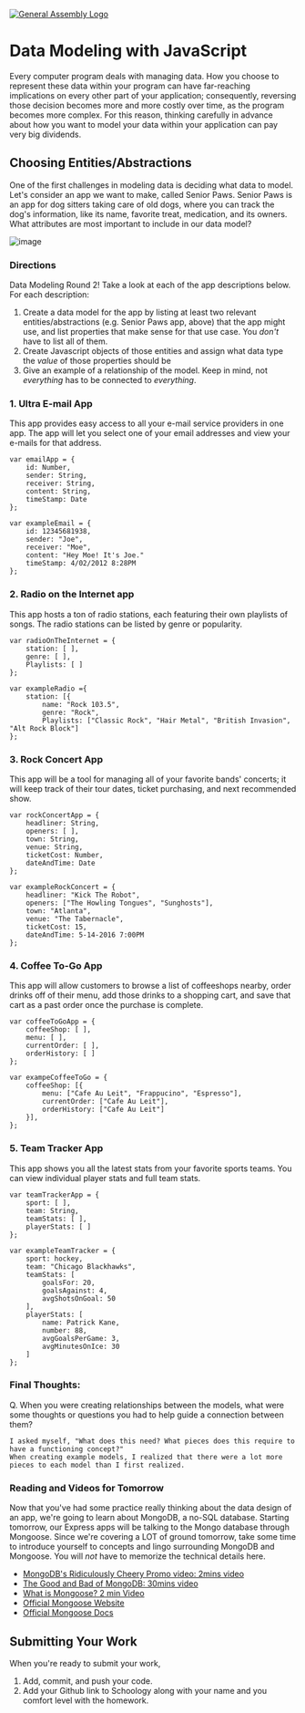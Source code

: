[![General Assembly Logo](https://camo.githubusercontent.com/1a91b05b8f4d44b5bbfb83abac2b0996d8e26c92/687474703a2f2f692e696d6775722e636f6d2f6b6538555354712e706e67)](https://generalassemb.ly/education/web-development-immersive)

# Data Modeling with JavaScript

Every computer program deals with managing data. How you choose to represent
these data within your program can have far-reaching implications on every other
part of your application; consequently, reversing those decision becomes more
and more costly over time, as the program becomes more complex. For this reason,
thinking carefully in advance about how you want to model your data within your
application can pay very big dividends.

## Choosing Entities/Abstractions

One of the first challenges in modeling data is deciding what data to model.
Let's consider an app we want to make, called Senior Paws. Senior Paws is an app for dog sitters taking care of old dogs, where you can track the dog's information, like its name, favorite treat, medication, and its owners. What attributes are most important to include in our data model?

![image](data_modeling.png)


### Directions

Data Modeling Round 2! Take a look at each of the app descriptions below. For each description:
  1. Create a data model for the app by listing at least two relevant
entities/abstractions (e.g. Senior Paws app, above) that the app might use, and list properties that make sense for that use case. You *don't* have to list all of them.
  1. Create Javascript objects of those entities and assign what data type the _value_ of those properties should be
  1. Give an example of a relationship of the model. Keep in mind, not _everything_ has to be connected to _everything_.

### 1. Ultra E-mail App

This app provides easy access to all your e-mail service providers in one app. The app will let you select one of your email addresses and view your e-mails for that address.

```
var emailApp = {
	id: Number,
	sender: String,
	receiver: String,
	content: String,
	timeStamp: Date
};

var exampleEmail = {
	id: 12345681938,
	sender: "Joe",
	receiver: "Moe",
	content: "Hey Moe! It's Joe."
	timeStamp: 4/02/2012 8:28PM
};
```

### 2. Radio on the Internet app

This app hosts a ton of radio stations, each featuring their own playlists of songs. The radio stations can be listed by genre or popularity.


```
var radioOnTheInternet = {
	station: [ ],
	genre: [ ],
	Playlists: [ ]
};

var exampleRadio ={
	station: [{
		name: "Rock 103.5",
		genre: "Rock",
		Playlists: ["Classic Rock", "Hair Metal", "British Invasion", "Alt Rock Block"]
};
```

### 3. Rock Concert App

This app will be a tool for managing all of your favorite bands' concerts; it will keep track of their tour dates, ticket purchasing, and next recommended show.

```
var rockConcertApp = {
	headliner: String,
	openers: [ ],
	town: String,
	venue: String,
	ticketCost: Number,
	dateAndTime: Date
};

var exampleRockConcert = {
	headliner: "Kick The Robot",
	openers: ["The Howling Tongues", "Sunghosts"],
	town: "Atlanta",
	venue: "The Tabernacle",
	ticketCost: 15,
	dateAndTime: 5-14-2016 7:00PM
};
```

### 4. Coffee To-Go App

This app will allow customers to browse a list of coffeeshops nearby, order drinks off of their menu, add those drinks to a shopping cart, and save that cart as a past order once the purchase is complete.

```
var coffeeToGoApp = {
	coffeeShop: [ ],
	menu: [ ],
	currentOrder: [ ],
	orderHistory: [ ]	
};

var exampeCoffeeToGo = {
	coffeeShop: [{
		menu: ["Cafe Au Leit", "Frappucino", "Espresso"],
		currentOrder: ["Cafe Au Leit"],
		orderHistory: ["Cafe Au Leit"]
	}],
};
```

### 5. Team Tracker App

This app shows you all the latest stats from your favorite sports teams. You can view individual player stats and full team stats.

```
var teamTrackerApp = {
	sport: [ ],
	team: String,
	teamStats: [ ],
	playerStats: [ ]
};

var exampleTeamTracker = {
	sport: hockey,
	team: "Chicago Blackhawks",
	teamStats: [
		goalsFor: 20,
		goalsAgainst: 4,
		avgShotsOnGoal: 50
	],
	playerStats: [
		name: Patrick Kane,
		number: 88,
		avgGoalsPerGame: 3,
		avgMinutesOnIce: 30
	]
};
```


### Final Thoughts:

Q. When you were creating relationships between the models, what were some thoughts or questions you had to help guide a connection between them?

```
I asked myself, "What does this need? What pieces does this require to have a functioning concept?"
When creating example models, I realized that there were a lot more pieces to each model than I first realized.
```

### Reading and Videos for Tomorrow
Now that you've had some practice really thinking about the data design of an app, we're going to learn about MongoDB, a no-SQL database. Starting tomorrow, our Express apps will be talking to the Mongo database through Mongoose. Since we're covering a LOT of ground tomorrow, take some time to introduce yourself to concepts and lingo surrounding MongoDB and Mongoose. You will _not_ have to memorize the technical details here.

- [MongoDB's Ridiculously Cheery Promo video: 2mins video](https://www.youtube.com/watch?v=CvIr-2lMLsk)
- [The Good and Bad of MongoDB: 30mins video](https://www.youtube.com/watch?v=hWxnRi_WXtg)
- [What is Mongoose? 2 min Video](https://www.youtube.com/watch?v=swWRUvluSkE)
- [Official Mongoose Website](http://mongoosejs.com/index.html)
- [Official Mongoose Docs](http://mongoosejs.com/docs/index.html)

## Submitting Your Work

  When you're ready to submit your work,

  1. Add, commit, and push your code.
  2. Add your Github link to Schoology along with your name and you comfort level with the homework.
